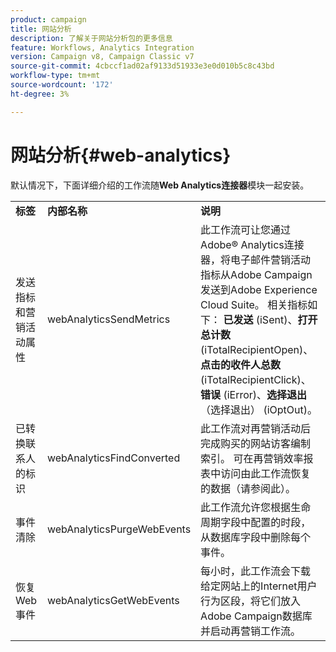 ```yaml
---
product: campaign
title: 网站分析
description: 了解关于网站分析包的更多信息
feature: Workflows, Analytics Integration
version: Campaign v8, Campaign Classic v7
source-git-commit: 4cbccf1ad02af9133d51933e3e0d010b5c8c43bd
workflow-type: tm+mt
source-wordcount: '172'
ht-degree: 3%

---
```



# 网站分析{#web-analytics}



默认情况下，下面详细介绍的工作流随&#x200B;**Web Analytics连接器**&#x200B;模块一起安装。

<table> 
 <tbody> 
  <tr> 
   <td> <strong>标签</strong><br /> </td> 
   <td> <strong>内部名称</strong><br /> </td> 
   <td> <strong>说明</strong><br /> </td> 
  </tr> 
  <tr> 
   <td> <span class="uicontrol">发送指标和营销活动属性</span> <br /> </td> 
   <td> <span class="uicontrol">webAnalyticsSendMetrics</span> <br /> </td> 
   <td> 此工作流可让您通过Adobe® Analytics连接器，将电子邮件营销活动指标从Adobe Campaign发送到Adobe Experience Cloud Suite。 相关指标如下： <strong>已发送</strong> (iSent)、<strong>打开总计数</strong> (iTotalRecipientOpen)、<strong>点击的收件人总数</strong> (iTotalRecipientClick)、<strong>错误</strong> (iError)、<strong>选择退出</strong> （选择退出） (iOptOut)。<br /> </td> 
  </tr> 
  <tr> 
   <td> <span class="uicontrol">已转换联系人的标识</span> <br /> </td> 
   <td> <span class="uicontrol">webAnalyticsFindConverted</span> <br /> </td> 
   <td> 此工作流对再营销活动后完成购买的网站访客编制索引。 可在<span class="uicontrol">再营销效率报表</span>中访问由此工作流恢复的数据（请参阅此）。<br /> </td> 
  </tr> 
  <tr> 
   <td> <span class="uicontrol">事件清除</span> <br /> </td> 
   <td> <span class="uicontrol">webAnalyticsPurgeWebEvents</span> <br /> </td> 
   <td> 此工作流允许您根据<span class="uicontrol">生命周期</span>字段中配置的时段，从数据库字段中删除每个事件。<br /> </td> 
  </tr> 
  <tr> 
   <td> <span class="uicontrol">恢复Web事件</span> <br /> </td> 
   <td> <span class="uicontrol">webAnalyticsGetWebEvents</span> <br /> </td> 
   <td> 每小时，此工作流会下载给定网站上的Internet用户行为区段，将它们放入Adobe Campaign数据库并启动再营销工作流。<br /> </td> 
  </tr> 
 </tbody> 
</table>

